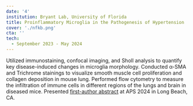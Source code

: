 ```yaml
---
date: '4'
institution: Bryant Lab, University of Florida
title: Proinflammatory Microglia in the Pathogenesis of Hypertension
cover: './nfkb.png'
cta: ''
tech:
  - September 2023 - May 2024
---
```


Utilized immunostaining, confocal imaging, and Sholl analysis to quantify key disease-induced changes in microglia morphology. Conducted α-SMA and Trichrome stainings to visualize smooth muscle cell proliferation and collagen deposition in mouse lung. Performed flow cytometry to measure the infiltration of immune cells in different regions of the lungs and brain in diseased mice. Presented <a href="https://doi.org/10.1152/physiol.2024.39.S1.2611" target="_blank"> first-author abstract</a> at APS 2024 in Long Beach, CA.
